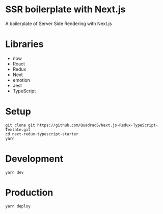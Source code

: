 # SSR boilerplate with Next.js

A boilerplate of Server Side Rendering with Next.js

# Libraries

- now
- React
- Redux
- Next
- emotion
- Jest
- TypeScript

# Setup

```
git clone git https://github.com/QuadradS/Next.js-Redux-TypeScript-Temlate.git
cd next-redux-typescript-starter
yarn
```

# Development

```
yarn dev
```

# Production

```
yarn deploy
```
